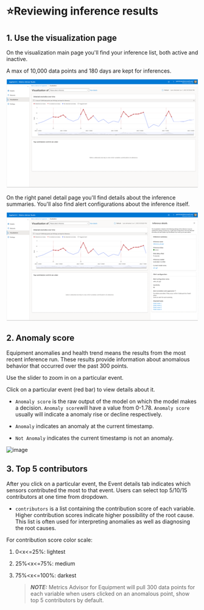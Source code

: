 # ⭐Reviewing inference results

## 1. Use the visualization page

On the visualization main page you'll find your inference list, both active and inactive.

A max of 10,000 data points and 180 days are kept for inferences.

![image-20220720145236177](https://raw.githubusercontent.com/Azure/Metrics-Advisor-for-Equipment/main/image/image-20220720145236177.png)

On the right panel detail page you'll find details about the inference summaries. You'll also find alert configurations about the inference itself.

![image-20220720145323391](https://raw.githubusercontent.com/Azure/Metrics-Advisor-for-Equipment/main/image/image-20220720145323391.png)

## 2. Anomaly score

Equipment anomalies and health trend means the results from the most recent inference run. These results provide information about anomalous behavior that occurred over the past 300 points.

Use the slider to zoom in on a particular event.

Click on a particular event (red bar) to view details about it.

-  `Anomaly score` is the raw output of the model on which the model makes a decision.  `Anomaly score`will have a value from 0-1.78.  `Anomaly score` usually will indicate a anomaly rise or decline respectively.

- `Anomaly` indicates an anomaly at the current timestamp.

- `Not Anomaly` indicates the current timestamp is not an anomaly.

![image](https://user-images.githubusercontent.com/36343326/175231102-13b8359d-4170-4c67-a62e-bf01c02171fb.png)

## 3. Top 5 contributors

After you click on a particular event, the Event details tab indicates which sensors contributed the most to that event. Users can select top 5/10/15 contributors at one time from dropdown.

- `contributors` is a list containing the contribution score of each variable. Higher contribution scores indicate higher possibility of the root cause. This list is often used for interpreting anomalies as well as diagnosing the root causes.

For contribution score color scale:

1. 0<x<=25%: lightest

2. 25%<x<=75%: medium

3. 75%<x<=100%: darkest

   > **_NOTE:_**  Metrics Advisor for Equipment will pull 300 data points for each variable when users clicked on an anomalous point, show top 5 contributors by default.
